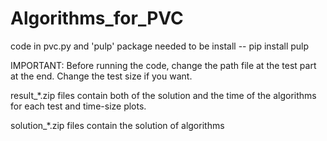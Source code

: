 # Algorithms_for_PVC

code in pvc.py and 'pulp' package needed to be install -- pip install pulp

IMPORTANT: Before running the code, change the path file at the test part at the end. Change the test size if you want.

result_*.zip files contain both of the solution and the time of the algorithms for each test and time-size plots.

solution_*.zip files contain the solution of algorithms
